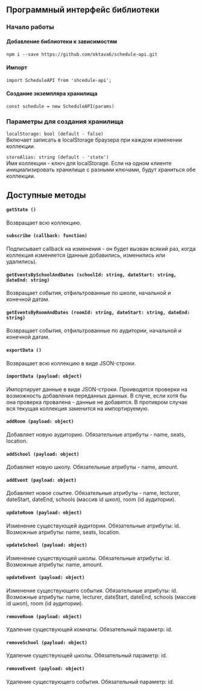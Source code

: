 ## Программный интерфейс библиотеки

### Начало работы  
#### Добавление библиотеки к зависимостям  
`npm i --save https://github.com/oktava6/schedule-api.git`  

#### Импорт  
`import ScheduleAPI from 'shcedule-api';`  
  
#### Создание экземпляра хранилища  
`const schedule = new ScheduleAPI(params)`  

### Параметры для создания хранилища  
`localStorage: bool (default - false)`  
Включает записать в localStorage браузера при каждом изменении коллекции.  
  
`storeAlias: string (default - 'state')`  
Имя коллекции - ключ для localStorage. Если на одном клиенте инициализировать хранилище с разными ключами, будут храниться обе коллекции.

## Доступные методы  
  
#### `getState ()`  
Возвращает всю коллекцию.
  
#### `subscribe (callback: function)`  
Подписывает callback на изменения - он будет вызван всякий раз, когда коллекция изменяется (данные добавились, изменились или удалились).
  
#### `getEventsBySchoolAndDates (schoolId: string, dateStart: string, dateEnd: string)`  
Возвращает события, отфильтрованные по школе, начальной и конечной датам.
  
#### `getEventsByRoomAndDates (roomId: string, dateStart: string, dateEnd: string)`  
Возвращает события, отфильтрованные по аудитории, начальной и конечной датам.
  
#### `exportData ()`  
Возвращает всю коллекцию в виде JSON-строки.
  
#### `importData (payload: object)`  
Импортирует данные в виде JSON-строки. Проиводятся проверки на возможность добавления переданных данных. В случе, если хотя бы она проверка провалена - данные не добавятся. В противром случае вся текущая коллекция заменится на импортируемую.
  
#### `addRoom (payload: object)` 
Добавляет новую аудиторию. Обязательные атрибуты - name, seats, location.
  
#### `addSchool (payload: object)`  
Добавляет новую школу. Обязательные атрибуты - name, amount.
  
#### `addEvent (payload: object)` 
Добавляет новое соытие. Обязательные атрибуты - name, lecturer, dateStart, dateEnd, schools (массив id школ), room (id аудитории).
  
#### `updateRoom (payload: object)`  
Изменение существующей аудитории. Обязательные атрибуты: id. Возможные атрибуты: name, seats, location.
  
#### `updateSchool (payload: object)`  
Изменение существующей школы. Обязательные атрибуты: id. Возможные атрибуты: name, amount.
  
#### `updateEvent (payload: object)`  
Изменение существующего события. Обязательные атрибуты: id. Возможные атрибуты: name, lecturer, dateStart, dateEnd, schools (массив id школ), room (id аудитории).
  
#### `removeRoom (payload: object)`  
Удаление существующей комнаты. Обязательный параметр: id.
  
#### `removeSchool (payload: object)`  
Удаление существующей школы. Обязательный параметр: id.
  
#### `removeEvent (payload: object)`  
Удаление существующего события. Обязательный параметр: id.
